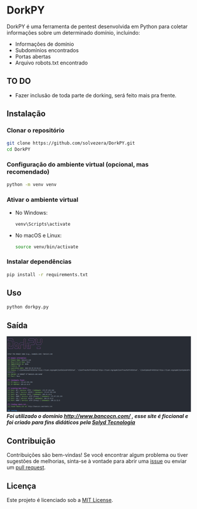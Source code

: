 # DorkPY

DorkPY é uma ferramenta de pentest desenvolvida em Python para coletar informações sobre um determinado domínio, incluindo:

- Informações de domínio
- Subdomínios encontrados
- Portas abertas
- Arquivo robots.txt encontrado

## TO DO
- Fazer inclusão de toda parte de dorking, será feito mais pra frente.

## Instalação

### Clonar o repositório

```bash
git clone https://github.com/solvezera/DorkPY.git
cd DorkPY
```

### Configuração do ambiente virtual (opcional, mas recomendado)

```bash
python -m venv venv
```

### Ativar o ambiente virtual

- No Windows:
  ```bash
  venv\Scripts\activate
  ```
- No macOS e Linux:
  ```bash
  source venv/bin/activate
  ```

### Instalar dependências

```bash
pip install -r requirements.txt
```

## Uso

```bash
python dorkpy.py
```

## Saída

![DorkPY](DorkPY.PNG)
**_Foi utilizado o domínio http://www.bancocn.com/ , esse site é ficcional e foi criado para fins didáticos pela [Solyd Tecnologia](https://solyd.com.br/)_**

## Contribuição

Contribuições são bem-vindas! Se você encontrar algum problema ou tiver sugestões de melhorias, sinta-se à vontade para abrir uma [issue](https://github.com/Solvezera/DorkPY/issues) ou enviar um [pull request](https://github.com/Solvezera/DorkPY/pulls).

## Licença

Este projeto é licenciado sob a [MIT License](https://opensource.org/licenses/MIT).
